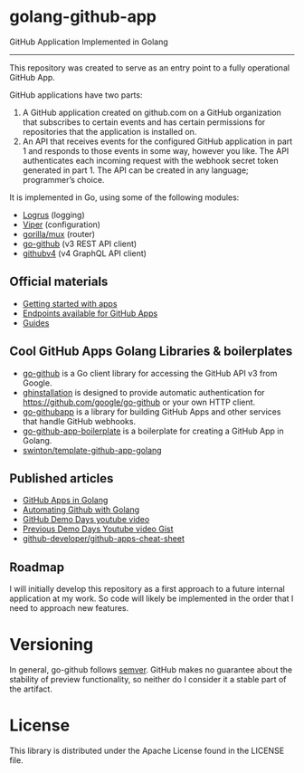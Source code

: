 # golang-github-app
GitHub Application Implemented in Golang
_____  

This repository was created to serve as an entry point to a fully operational GitHub App.  
  
GitHub applications have two parts:  
  
1. A GitHub application created on github.com on a GitHub organization that subscribes to certain events and has certain 
  permissions for repositories that the application is installed on.  
2. An API that receives events for the configured GitHub application in part 1 and responds to those events in some way, 
  however you like. The API authenticates each incoming request with the webhook secret token generated in part 1. 
  The API can be created in any language; programmer’s choice.

It is implemented in Go, using some of the following modules:

* [Logrus](https://github.com/sirupsen/logrus) (logging)
* [Viper](https://github.com/spf13/viper) (configuration)
* [gorilla/mux](https://github.com/gorilla/mux) (router)
* [go-github](https://github.com/google/go-github) (v3 REST API client)
* [githubv4](https://github.com/shurcooL/githubv4) (v4 GraphQL API client)


## Official materials

- [Getting started with apps](https://docs.github.com/en/free-pro-team@latest/developers/apps/getting-started-with-apps)
- [Endpoints available for GitHub Apps](https://docs.github.com/en/free-pro-team@latest/rest/overview/endpoints-available-for-github-apps)
- [Guides](https://docs.github.com/en/free-pro-team@latest/developers/apps/guides)


## Cool GitHub Apps Golang Libraries & boilerplates

- [go-github](https://github.com/google/go-github) is a Go client library for accessing the GitHub API v3 from Google.
- [ghinstallation](https://github.com/bradleyfalzon/ghinstallation) is designed to provide automatic authentication for
  https://github.com/google/go-github or your own HTTP client.
- [go-githubapp](https://github.com/palantir/go-githubapp) is a library for building GitHub Apps and other services that
  handle GitHub webhooks.
- [go-github-app-boilerplate](https://github.com/sharkySharks/go-github-app-boilerplate) is a boilerplate for creating a
  GitHub App in Golang.
- [swinton/template-github-app-golang]()  

## Published articles

- [GitHub Apps in Golang](https://medium.com/@sharkysharks/github-apps-in-golang-1809bb4efb40)
- [Automating Github with Golang](https://www.x-cellent.com/blog/automating-github-with-golang-building-your-own-github-bot/)
- [GitHub Demo Days youtube video](https://www.youtube.com/watch?v=iaBEWB1As0k) 
- [Previous Demo Days Youtube video Gist](https://gist.github.com/swinton/96d4d12c06c2c2b1256ffb0207acf9ba)  
- [github-developer/github-apps-cheat-sheet](https://github.com/github-developer/github-apps-cheat-sheet/blob/master/README.md)



## Roadmap

I will initially develop this repository as a first approach to a future internal application at my work. So code
will likely be implemented in the order that I need to approach new features.

# Versioning

In general, go-github follows [semver](https://semver.org/).  GitHub makes no guarantee about the stability of preview functionality,
so neither do I consider it a stable part of the artifact.

# License

This library is distributed under the Apache License found in the LICENSE file.  